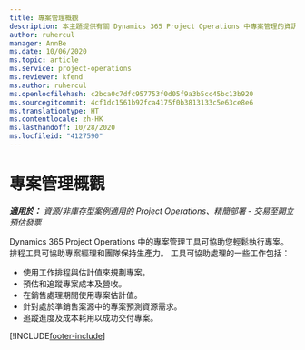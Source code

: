 ```yaml
---
title: 專案管理概觀
description: 本主題提供有關 Dynamics 365 Project Operations 中專案管理的資訊。
author: ruhercul
manager: AnnBe
ms.date: 10/06/2020
ms.topic: article
ms.service: project-operations
ms.reviewer: kfend
ms.author: ruhercul
ms.openlocfilehash: c2bca0c7dfc957753f0d05f9a3b5cc45bc13b920
ms.sourcegitcommit: 4cf1dc1561b92fca4175f0b3813133c5e63ce8e6
ms.translationtype: HT
ms.contentlocale: zh-HK
ms.lasthandoff: 10/28/2020
ms.locfileid: "4127590"
---
```

# <a name="project-management-overview"></a>專案管理概觀

_**適用於：** 資源/非庫存型案例適用的 Project Operations、精簡部署 - 交易至開立預估發票_

Dynamics 365 Project Operations 中的專案管理工具可協助您輕鬆執行專案。 排程工具可協助專案經理和團隊保持生產力。 工具可協助處理的一些工作包括：

- 使用工作排程與估計值來規劃專案。
- 預估和追蹤專案成本及營收。
- 在銷售處理期間使用專案估計值。
- 針對處於準銷售案源中的專案預測資源需求。
- 追蹤進度及成本耗用以成功交付專案。


[!INCLUDE[footer-include](../includes/footer-banner.md)]